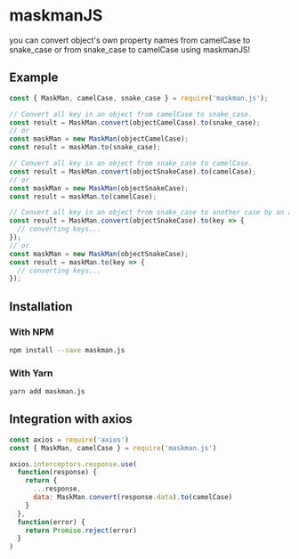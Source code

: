 # maskmanJS

you can convert object's own property names from camelCase to snake_case or from snake_case to camelCase using maskmanJS!

## Example

```js
const { MaskMan, camelCase, snake_case } = require('maskman.js');

// Convert all key in an object from camelCase to snake_case.
const result = MaskMan.convert(objectCamelCase).to(snake_case);
// or
const maskMan = new MaskMan(objectCamelCase);
const result = maskMan.to(snake_case);

// Convert all key in an object from snake_case to camelCase.
const result = MaskMan.convert(objectSnakeCase).to(camelCase);
// or
const maskMan = new MaskMan(objectSnakeCase);
const result = maskMan.to(camelCase);

// Convert all key in an object from snake_case to another case by an anomymous function.
const result = MaskMan.convert(objectSnakeCase).to(key => {
  // converting keys...
});
// or
const maskMan = new MaskMan(objectSnakeCase);
const result = maskMan.to(key => {
  // converting keys...
});
```

## Installation

### With NPM

```bash
npm install --save maskman.js
```

### With Yarn

```bash
yarn add maskman.js
```

## Integration with axios

```js
const axios = require('axios')
const { MaskMan, camelCase } = require('maskman.js')

axios.interceptors.response.use(
  function(response) {
    return {
      ...response,
      data: MaskMan.convert(response.data).to(camelCase)
    }
  },
  function(error) {
    return Promise.reject(error)
  }
)
```
